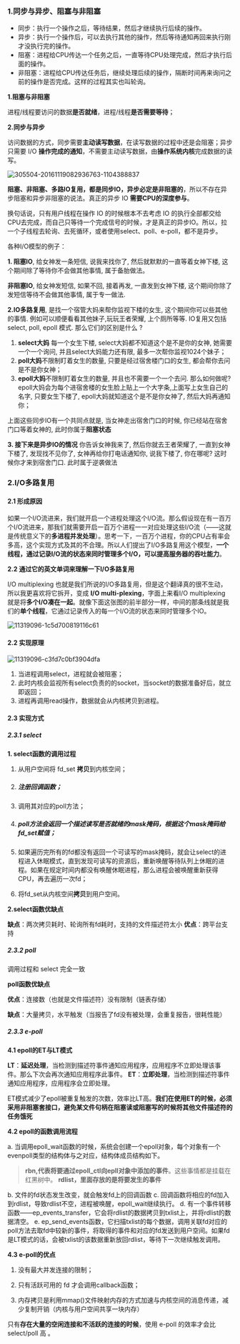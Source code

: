### 1.同步与异步、阻塞与非阻塞

- 同步：执行一个操作之后，等待结果，然后才继续执行后续的操作。
- 异步：执行一个操作后，可以去执行其他的操作，然后等待通知再回来执行刚才没执行完的操作。
- 阻塞：进程给CPU传达一个任务之后，一直等待CPU处理完成，然后才执行后面的操作。
- 非阻塞：进程给CPU传达任务后，继续处理后续的操作，隔断时间再来询问之前的操作是否完成。这样的过程其实也叫轮询。

**1.阻塞与非阻塞**

进程/线程要访问的数据**是否就绪**，进程/线程**是否需要等待**；

**2.同步与异步**

访问数据的方式，同步需要**主动读写数据**，在读写数据的过程中还是会阻塞；异步只需要 I/O **操作完成的通知**，不需要主动读写数据，由**操作系统内核**完成数据的读写。

![305504-20161119082936763-1104388837](E:\markdown笔记\图片\305504-20161119082936763-1104388837.png)

**阻塞、非阻塞、多路IO复用，都是同步IO，异步必定是非阻塞的**，所以不存在异步阻塞和异步非阻塞的说法。真正的异步 IO **需要CPU的深度参与**。

换句话说，只有用户线程在操作 IO 的时候根本不去考虑 IO 的执行全部都交给CPU去完成，而自己只等待一个完成信号的时候，才是真正的异步IO。所以，拉一个子线程去轮询、去死循环，或者使用select、poll、e-poll，都不是异步。



各种I/O模型的例子：

**1. 阻塞IO**,   给女神发一条短信, 说我来找你了, 然后就默默的一直等着女神下楼, 这个期间除了等待你不会做其他事情, 属于备胎做法。

 **非阻塞IO**, 给女神发短信, 如果不回, 接着再发, 一直发到女神下楼, 这个期间你除了发短信等待不会做其他事情, 属于专一做法.

**2.IO多路复用**,  是找一个宿管大妈来帮你监视下楼的女生, 这个期间你可以些其他的事情. 例如可以顺便看看其他妹子,玩玩王者荣耀, 上个厕所等等.  IO复用又包括 select, poll, epoll 模式. 那么它们的区别是什么 ?

1.  **select大妈**    每一个女生下楼, select大妈都不知道这个是不是你的女神, 她需要一个一个询问, 并且select大妈能力还有限, 最多一次帮你监视1024个妹子；
2. **poll大妈**不限制盯着女生的数量,  只要是经过宿舍楼门口的女生, 都会帮你去问是不是你女神；
3. **epoll大妈**不限制盯着女生的数量, 并且也不需要一个一个去问.  那么如何做呢?  epoll大妈会为每个进宿舍楼的女生脸上贴上一个大字条,上面写上女生自己的名字,  只要女生下楼了, epoll大妈就知道这个是不是你女神了, 然后大妈再通知你；

上面这些同步IO有一个共同点就是, 当女神走出宿舍门口的时候, 你已经站在宿舍门口等着女神的, 此时你属于**阻塞状态**

**3. 接下来是异步IO的情况**
你告诉女神我来了, 然后你就去王者荣耀了, 一直到女神下楼了, 发现找不见你了, 女神再给你打电话通知你, 说我下楼了, 你在哪呢?  这时候你才来到宿舍门口. 此时属于逆袭做法



### 2.I/O多路复用

#### **2.1 形成原因**

如果一个I/O流进来，我们就开启一个进程处理这个I/O流。那么假设现在有一百万个I/O流进来，那我们就需要开启一百万个进程一一对应处理这些I/O流（——这就是传统意义下的**多进程并发处理**）。思考一下，一百万个进程，你的CPU占有率会多高，这个实现方式及其的不合理。所以人们提出了I/O多路复用这个模型，**一个线程，通过记录I/O流的状态来同时管理多个I/O，可以提高服务器的吞吐能力**。

**2.2 通过它的英文单词来理解一下I/O多路复用**

I/O multiplexing 也就是我们所说的I/O多路复用，但是这个翻译真的很不生动，所以我更喜欢将它拆开，变成 **I/O multi-plexing**，字面上来看I/O multiplexing 就是将**多个I/O凑在一起**。就像下面这张图的前半部分一样，中间的那条线就是我们的**单个线程**，它通过记录传入的每一个I/O流的状态来同时管理多个IO。

![11319096-1c5d700819116c61](E:\markdown笔记\图片\11319096-1c5d700819116c61.png)

#### **2.2 实现原理**

![11319096-c3fd7c0bf3904dfa](E:\markdown笔记\图片\11319096-c3fd7c0bf3904dfa.webp)

1. 当进程调用select，进程就会被阻塞；
2. 此时内核会监视所有select负责的的socket，当socket的数据准备好后，就立即返回；
3. 进程再调用read操作，数据就会从内核拷贝到进程。



#### **2.3 实现方式**

##### **2.3.1 select**

**1. select函数的调用过程**

1. 从用户空间将 fd_set **拷贝**到内核空间；

2. ##### 注册回调函数；

3. 调用其对应的poll方法；

4. ##### poll方法会返回一个描述读写是否就绪的mask掩码，根据这个mask掩码给fd_set赋值；

5. 如果遍历完所有的fd都没有返回一个可读写的mask掩码，就会让select的进程进入休眠模式，直到发现可读写的资源后，重新唤醒等待队列上休眠的进程。如果在规定时间内都没有唤醒休眠进程，那么进程会被唤醒重新获得CPU，再去遍历一次fd；

6. 将fd_set从内核空间**拷贝**到用户空间。

**2.select函数优缺点**

**缺点**：两次拷贝耗时、轮询所有fd耗时，支持的文件描述符太小
**优点**：跨平台支持



##### **2.3.2 poll**

调用过程和 select 完全一致

**poll函数优缺点**

**优点**：连接数（也就是文件描述符）没有限制（链表存储）

**缺点**：大量拷贝，水平触发（当报告了fd没有被处理，会重复报告，很耗性能）



##### **2.3.3 e-poll**

**4.1 epoll的ET与LT模式**

**LT**：**延迟处理**，当检测到描述符事件通知应用程序，应用程序不立即处理该事件。那么下次会再次通知应用程序此事件。
 **ET**：**立即处理**，当检测到描述符事件通知应用程序，应用程序会立即处理。

ET模式减少了epoll被重复触发的次数，效率比LT高。**我们在使用ET的时候，必须采用非阻塞套接口，避免某文件句柄在阻塞读或阻塞写的时候将其他文件描述符的任务饿死**

**4.2 epoll的函数调用流程**

  a. 当调用epoll_wait函数的时候，系统会创建一个epoll对象，每个对象有一个evenpoll类型的结构体与之对应，结构体成员结构如下。

> **rbn,代表将要通过epoll_ctl向epll对象中添加的事件**。这些事情都是挂载在红黑树中。
>  **rdlist，里面存放的是将要发生的事件**

 b. 文件的fd状态发生改变，就会触发fd上的回调函数
 c. 回调函数将相应的fd加入到rdlist，导致rdlist不空，进程被唤醒，epoll_wait继续执行。
 d. 有一个事件转移函数——ep_events_transfer，它会将rdlist的数据拷贝到txlist上，并将rdlist的数据清空。
 e. ep_send_events函数，它扫描txlist的每个数据，调用关联fd对应的poll方法去取fd中较新的事件，将取得的事件和对应的fd发送到用户空间。如果fd是LT模式的话，会被txlist的该数据重新放回rdlist，等待下一次继续触发调用。

**4.3 e-poll的优点**

1. 没有最大并发连接的限制；

2. 只有活跃可用的 fd 才会调用callback函数；

3. 内存拷贝是利用mmap()文件映射内存的方式加速与内核空间的消息传递，减少复制开销（内核与用户空间共享一块内存）

只有**存在大量的空闲连接和不活跃的连接的时候**，使用 e-poll 的效率才会比 select/poll 高 。